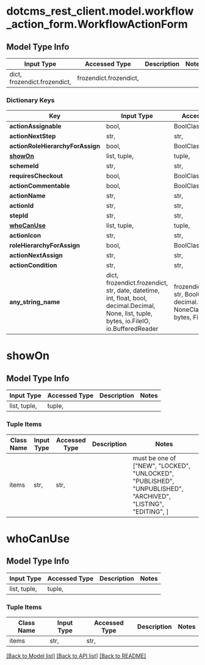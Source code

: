 # dotcms_rest_client.model.workflow_action_form.WorkflowActionForm

## Model Type Info
Input Type | Accessed Type | Description | Notes
------------ | ------------- | ------------- | -------------
dict, frozendict.frozendict,  | frozendict.frozendict,  |  | 

### Dictionary Keys
Key | Input Type | Accessed Type | Description | Notes
------------ | ------------- | ------------- | ------------- | -------------
**actionAssignable** | bool,  | BoolClass,  |  | 
**actionNextStep** | str,  | str,  |  | 
**actionRoleHierarchyForAssign** | bool,  | BoolClass,  |  | 
**[showOn](#showOn)** | list, tuple,  | tuple,  |  | 
**schemeId** | str,  | str,  |  | 
**requiresCheckout** | bool,  | BoolClass,  |  | 
**actionCommentable** | bool,  | BoolClass,  |  | 
**actionName** | str,  | str,  |  | 
**actionId** | str,  | str,  |  | [optional] 
**stepId** | str,  | str,  |  | [optional] 
**[whoCanUse](#whoCanUse)** | list, tuple,  | tuple,  |  | [optional] 
**actionIcon** | str,  | str,  |  | [optional] 
**roleHierarchyForAssign** | bool,  | BoolClass,  |  | [optional] 
**actionNextAssign** | str,  | str,  |  | [optional] 
**actionCondition** | str,  | str,  |  | [optional] 
**any_string_name** | dict, frozendict.frozendict, str, date, datetime, int, float, bool, decimal.Decimal, None, list, tuple, bytes, io.FileIO, io.BufferedReader | frozendict.frozendict, str, BoolClass, decimal.Decimal, NoneClass, tuple, bytes, FileIO | any string name can be used but the value must be the correct type | [optional]

# showOn

## Model Type Info
Input Type | Accessed Type | Description | Notes
------------ | ------------- | ------------- | -------------
list, tuple,  | tuple,  |  | 

### Tuple Items
Class Name | Input Type | Accessed Type | Description | Notes
------------- | ------------- | ------------- | ------------- | -------------
items | str,  | str,  |  | must be one of ["NEW", "LOCKED", "UNLOCKED", "PUBLISHED", "UNPUBLISHED", "ARCHIVED", "LISTING", "EDITING", ] 

# whoCanUse

## Model Type Info
Input Type | Accessed Type | Description | Notes
------------ | ------------- | ------------- | -------------
list, tuple,  | tuple,  |  | 

### Tuple Items
Class Name | Input Type | Accessed Type | Description | Notes
------------- | ------------- | ------------- | ------------- | -------------
items | str,  | str,  |  | 

[[Back to Model list]](../../README.md#documentation-for-models) [[Back to API list]](../../README.md#documentation-for-api-endpoints) [[Back to README]](../../README.md)


